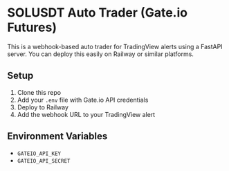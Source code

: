 # SOLUSDT Auto Trader (Gate.io Futures)

This is a webhook-based auto trader for TradingView alerts using a FastAPI server.
You can deploy this easily on Railway or similar platforms.

## Setup

1. Clone this repo
2. Add your `.env` file with Gate.io API credentials
3. Deploy to Railway
4. Add the webhook URL to your TradingView alert

## Environment Variables

- `GATEIO_API_KEY`
- `GATEIO_API_SECRET`
